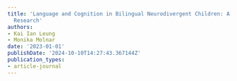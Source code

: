```yaml
---
title: 'Language and Cognition in Bilingual Neurodivergent Children: A Review of Recent
  Research'
authors:
- Kai Ian Leung
- Monika Molnar
date: '2023-01-01'
publishDate: '2024-10-10T14:27:43.367144Z'
publication_types:
- article-journal
---
```

